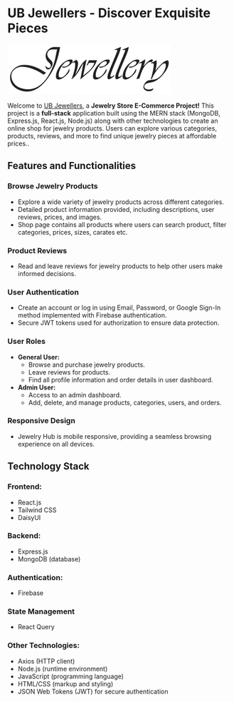 # UB Jewellers - Discover Exquisite Pieces

![UB Jewellers](/public/logo1light.svg)

Welcome to [UB Jewellers](https://ub-jewellers.web.app/), a **Jewelry Store E-Commerce Project!** This project is a **full-stack** application built using the MERN stack (MongoDB, Express.js, React.js, Node.js) along with other technologies to create an online shop for jewelry products. Users can explore various categories, products, reviews, and more to find unique jewelry pieces at affordable prices..

## Features and Functionalities

### Browse Jewelry Products

- Explore a wide variety of jewelry products across different categories.
- Detailed product information provided, including descriptions, user reviews, prices, and images.
- Shop page contains all products where users can search product, filter categories, prices, sizes, carates etc.

### Product Reviews

- Read and leave reviews for jewelry products to help other users make informed decisions.

### User Authentication

- Create an account or log in using Email, Password, or Google Sign-In method implemented with Firebase authentication.
- Secure JWT tokens used for authorization to ensure data protection.

### User Roles

- **General User:**
  - Browse and purchase jewelry products.
  - Leave reviews for products.
  - Find all profile information and order details in user dashboard.
- **Admin User:**
  - Access to an admin dashboard.
  - Add, delete, and manage products, categories, users, and orders.

### Responsive Design

- Jewelry Hub is mobile responsive, providing a seamless browsing experience on all devices.

## Technology Stack

### Frontend:

- React.js
- Tailwind CSS
- DaisyUI

### Backend:

- Express.js
- MongoDB (database)

### Authentication:

- Firebase

### State Management

- React Query

### Other Technologies:

- Axios (HTTP client)
- Node.js (runtime environment)
- JavaScript (programming language)
- HTML/CSS (markup and styling)
- JSON Web Tokens (JWT) for secure authentication
